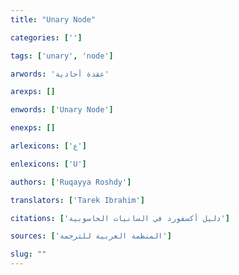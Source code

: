 ```yaml
---
title: "Unary Node"

categories: ['']

tags: ['unary', 'node']

arwords: 'عقدة أحادية'

arexps: []

enwords: ['Unary Node']

enexps: []

arlexicons: ['ع']

enlexicons: ['U']

authors: ['Ruqayya Roshdy']

translators: ['Tarek Ibrahim']

citations: ['دليل أكسفورد في السانيات الحاسوبية']

sources: ['المنظمة العربية للترجمة']

slug: ""
---
```

